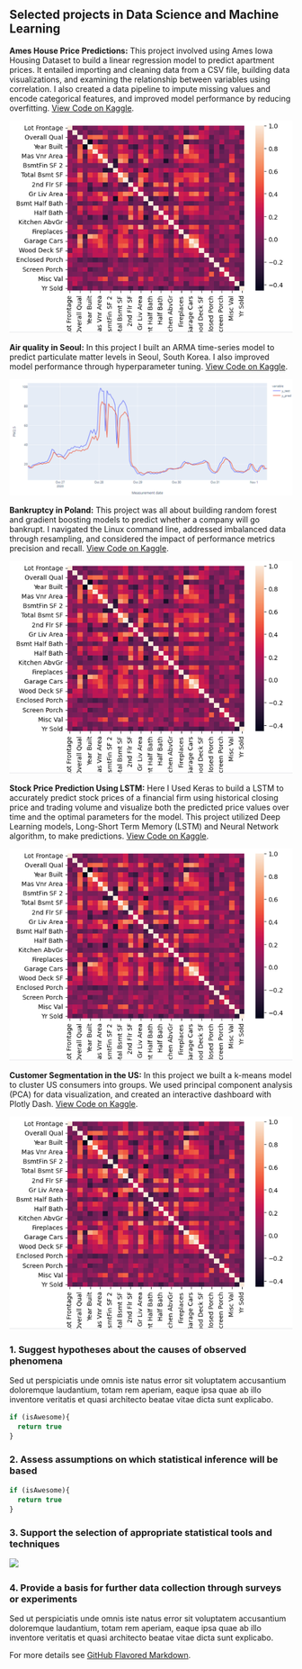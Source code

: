 ## Selected projects in Data Science and  Machine Learning 

**Ames House Price Predictions:** This project involved using Ames Iowa Housing Dataset to build a linear regression model to predict apartment prices. It entailed importing and cleaning data from a CSV file, building data visualizations, and examining the relationship between variables using correlation. I also created a data pipeline to impute missing values and encode categorical features, and improved model performance by reducing overfitting.
[View Code on Kaggle](https://www.kaggle.com/code/silasmatamanda/ames-house-price-predictions/).

<img src="images/df97.png?raw=true"/>


**Air quality in Seoul:** In this project I built an ARMA time-series model to predict particulate matter levels in Seoul, South Korea. I also improved model performance through hyperparameter tuning.
[View Code on Kaggle](https://www.kaggle.com/silasmatamanda/time-series-prediction-seoul-air-quality/).

<img src="images/df20.png?raw=true"/>


**Bankruptcy in Poland:** This project was all about building random forest and gradient boosting models to predict whether a company will go bankrupt. I navigated the Linux command line, addressed imbalanced data through resampling, and considered the impact of performance metrics precision and recall.
[View Code on Kaggle](https://www.kaggle.com/code/silasmatamanda/ames-house-price-predictions/).

<img src="images/df97.png?raw=true"/>


**Stock Price Prediction Using LSTM:** Here I Used Keras to build a LSTM to accurately predict stock prices of a financial firm using historical closing price and trading volume and visualize both the predicted price values over time and the optimal parameters for the model. This project utilized Deep Learning models, Long-Short Term Memory (LSTM) and Neural Network algorithm, to make predictions. 
[View Code on Kaggle](https://www.kaggle.com/code/silasmatamanda/ames-house-price-predictions/).

<img src="images/df97.png?raw=true"/>


**Customer Segmentation in the US:** In this project we built a k-means model to cluster US consumers into groups. We used principal component analysis (PCA) for data visualization, and created an interactive dashboard with Plotly Dash.
[View Code on Kaggle](https://www.kaggle.com/code/silasmatamanda/ames-house-price-predictions/).

<img src="images/df97.png?raw=true"/>

### 1. Suggest hypotheses about the causes of observed phenomena

Sed ut perspiciatis unde omnis iste natus error sit voluptatem accusantium doloremque laudantium, totam rem aperiam, eaque ipsa quae ab illo inventore veritatis et quasi architecto beatae vitae dicta sunt explicabo. 

```javascript
if (isAwesome){
  return true
}
```

### 2. Assess assumptions on which statistical inference will be based

```javascript
if (isAwesome){
  return true
}
```

### 3. Support the selection of appropriate statistical tools and techniques

<img src="images/dummy_thumbnail.jpg?raw=true"/>

### 4. Provide a basis for further data collection through surveys or experiments

Sed ut perspiciatis unde omnis iste natus error sit voluptatem accusantium doloremque laudantium, totam rem aperiam, eaque ipsa quae ab illo inventore veritatis et quasi architecto beatae vitae dicta sunt explicabo. 

For more details see [GitHub Flavored Markdown](https://guides.github.com/features/mastering-markdown/).
